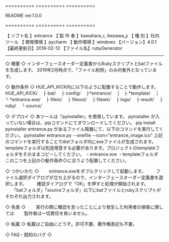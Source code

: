 ========== ========== ==========

  README  ver.1.0.0

========== ========== ==========

【 ソフト名 】entrance
【 製 作 者 】kawahara_r, ikezawa_y
【  種  別  】社内ツール
【 開発環境 】pycharm
【 動作環境 】windows
【バージョン】4.0.1
【最終更新日】2019-02-12
【ファイル名】rubyGenerator

---------- ----------
◇ 概要 ◇
インターフェースオーダー定義書からRubyスクリプトとbatファイルを生成します。
2019年2月時点で、「ファイル削除」のみ対象外となっています。

◇ 動作条件 ◇
HUE_API_KICK内に以下のように配置することで動作します。
HUE_API_KICK/
　├ bat/
　├ config/
　├*entrance/
　│　├ *template/
　│　└ *entrance.exe/
　├ filein/
　├ fileout/
　├ filewk/
　├ logs/
　├ result/
　├ ruby/
　└ source/


◇ デプロイ ◇
    本ツールは「pyinstaller」を使用しています。
    pyinstaller が入っていない場合は、pipコマンドにてダウンロードしてください。
        pip install pyinstaller
    entrance.py があるファイル階層にて、以下のコマンドを実行してください。
        pyinstaller entrance.py --onefile --icon="entrance_image.ico"
    上記のコマンドを実行することでdistフォルダ内にexeファイルが生成されます。
    templateフォルダは別途用意する必要があります。プロジェクトのtemplateフォルダをそのままコピーしてください。
    ・entrance.exe
    ・templateフォルダ
    この二つを上記の◇動作条件◇に合うよう配置してください。
    

◇ つかいかた ◇
　　entrance.exeをダブルクリックして起動します。
　　ファイル選択ダイアログが立ち上がるので、インターフェースオーダー定義書を選択します。
　　確認ダイアログで「OK」を押すと処理が開始されます。
　　「batフォルダ」「sourceフォルダ」以下にbatファイルとrubyスクリプトがそれぞれ出力されます。

◇ 免責 ◇
　　実行の際に確認を怠ったことにより発生した利用者の損害に関しては
　　製作者は一切責任を負いません。


◇ 転載 ◇
   転載はご自由にどうぞ。許可不要、著作権表記も不要。

◇ FAQ・既知のバグ ◇

